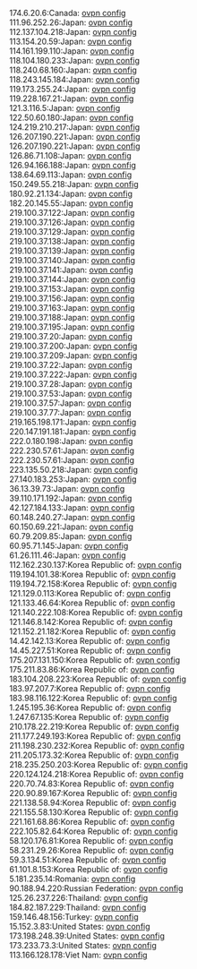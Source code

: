 174.6.20.6:Canada: [ovpn config](vpn/174_6_20_6.ovpn)  
111.96.252.26:Japan: [ovpn config](vpn/111_96_252_26.ovpn)  
112.137.104.218:Japan: [ovpn config](vpn/112_137_104_218.ovpn)  
113.154.20.59:Japan: [ovpn config](vpn/113_154_20_59.ovpn)  
114.161.199.110:Japan: [ovpn config](vpn/114_161_199_110.ovpn)  
118.104.180.233:Japan: [ovpn config](vpn/118_104_180_233.ovpn)  
118.240.68.160:Japan: [ovpn config](vpn/118_240_68_160.ovpn)  
118.243.145.184:Japan: [ovpn config](vpn/118_243_145_184.ovpn)  
119.173.255.24:Japan: [ovpn config](vpn/119_173_255_24.ovpn)  
119.228.167.21:Japan: [ovpn config](vpn/119_228_167_21.ovpn)  
121.3.116.5:Japan: [ovpn config](vpn/121_3_116_5.ovpn)  
122.50.60.180:Japan: [ovpn config](vpn/122_50_60_180.ovpn)  
124.219.210.217:Japan: [ovpn config](vpn/124_219_210_217.ovpn)  
126.207.190.221:Japan: [ovpn config](vpn/126_207_190_221.ovpn)  
126.207.190.221:Japan: [ovpn config](vpn/126_207_190_221.ovpn)  
126.86.71.108:Japan: [ovpn config](vpn/126_86_71_108.ovpn)  
126.94.166.188:Japan: [ovpn config](vpn/126_94_166_188.ovpn)  
138.64.69.113:Japan: [ovpn config](vpn/138_64_69_113.ovpn)  
150.249.55.218:Japan: [ovpn config](vpn/150_249_55_218.ovpn)  
180.92.21.134:Japan: [ovpn config](vpn/180_92_21_134.ovpn)  
182.20.145.55:Japan: [ovpn config](vpn/182_20_145_55.ovpn)  
219.100.37.122:Japan: [ovpn config](vpn/219_100_37_122.ovpn)  
219.100.37.126:Japan: [ovpn config](vpn/219_100_37_126.ovpn)  
219.100.37.129:Japan: [ovpn config](vpn/219_100_37_129.ovpn)  
219.100.37.138:Japan: [ovpn config](vpn/219_100_37_138.ovpn)  
219.100.37.139:Japan: [ovpn config](vpn/219_100_37_139.ovpn)  
219.100.37.140:Japan: [ovpn config](vpn/219_100_37_140.ovpn)  
219.100.37.141:Japan: [ovpn config](vpn/219_100_37_141.ovpn)  
219.100.37.144:Japan: [ovpn config](vpn/219_100_37_144.ovpn)  
219.100.37.153:Japan: [ovpn config](vpn/219_100_37_153.ovpn)  
219.100.37.156:Japan: [ovpn config](vpn/219_100_37_156.ovpn)  
219.100.37.163:Japan: [ovpn config](vpn/219_100_37_163.ovpn)  
219.100.37.188:Japan: [ovpn config](vpn/219_100_37_188.ovpn)  
219.100.37.195:Japan: [ovpn config](vpn/219_100_37_195.ovpn)  
219.100.37.20:Japan: [ovpn config](vpn/219_100_37_20.ovpn)  
219.100.37.200:Japan: [ovpn config](vpn/219_100_37_200.ovpn)  
219.100.37.209:Japan: [ovpn config](vpn/219_100_37_209.ovpn)  
219.100.37.22:Japan: [ovpn config](vpn/219_100_37_22.ovpn)  
219.100.37.222:Japan: [ovpn config](vpn/219_100_37_222.ovpn)  
219.100.37.28:Japan: [ovpn config](vpn/219_100_37_28.ovpn)  
219.100.37.53:Japan: [ovpn config](vpn/219_100_37_53.ovpn)  
219.100.37.57:Japan: [ovpn config](vpn/219_100_37_57.ovpn)  
219.100.37.77:Japan: [ovpn config](vpn/219_100_37_77.ovpn)  
219.165.198.171:Japan: [ovpn config](vpn/219_165_198_171.ovpn)  
220.147.191.181:Japan: [ovpn config](vpn/220_147_191_181.ovpn)  
222.0.180.198:Japan: [ovpn config](vpn/222_0_180_198.ovpn)  
222.230.57.61:Japan: [ovpn config](vpn/222_230_57_61.ovpn)  
222.230.57.61:Japan: [ovpn config](vpn/222_230_57_61.ovpn)  
223.135.50.218:Japan: [ovpn config](vpn/223_135_50_218.ovpn)  
27.140.183.253:Japan: [ovpn config](vpn/27_140_183_253.ovpn)  
36.13.39.73:Japan: [ovpn config](vpn/36_13_39_73.ovpn)  
39.110.171.192:Japan: [ovpn config](vpn/39_110_171_192.ovpn)  
42.127.184.133:Japan: [ovpn config](vpn/42_127_184_133.ovpn)  
60.148.240.27:Japan: [ovpn config](vpn/60_148_240_27.ovpn)  
60.150.69.221:Japan: [ovpn config](vpn/60_150_69_221.ovpn)  
60.79.209.85:Japan: [ovpn config](vpn/60_79_209_85.ovpn)  
60.95.71.145:Japan: [ovpn config](vpn/60_95_71_145.ovpn)  
61.26.111.46:Japan: [ovpn config](vpn/61_26_111_46.ovpn)  
112.162.230.137:Korea Republic of: [ovpn config](vpn/112_162_230_137.ovpn)  
119.194.101.38:Korea Republic of: [ovpn config](vpn/119_194_101_38.ovpn)  
119.194.72.158:Korea Republic of: [ovpn config](vpn/119_194_72_158.ovpn)  
121.129.0.113:Korea Republic of: [ovpn config](vpn/121_129_0_113.ovpn)  
121.133.46.64:Korea Republic of: [ovpn config](vpn/121_133_46_64.ovpn)  
121.140.222.108:Korea Republic of: [ovpn config](vpn/121_140_222_108.ovpn)  
121.146.8.142:Korea Republic of: [ovpn config](vpn/121_146_8_142.ovpn)  
121.152.21.182:Korea Republic of: [ovpn config](vpn/121_152_21_182.ovpn)  
14.42.142.13:Korea Republic of: [ovpn config](vpn/14_42_142_13.ovpn)  
14.45.227.51:Korea Republic of: [ovpn config](vpn/14_45_227_51.ovpn)  
175.207.131.150:Korea Republic of: [ovpn config](vpn/175_207_131_150.ovpn)  
175.211.83.86:Korea Republic of: [ovpn config](vpn/175_211_83_86.ovpn)  
183.104.208.223:Korea Republic of: [ovpn config](vpn/183_104_208_223.ovpn)  
183.97.207.7:Korea Republic of: [ovpn config](vpn/183_97_207_7.ovpn)  
183.98.116.122:Korea Republic of: [ovpn config](vpn/183_98_116_122.ovpn)  
1.245.195.36:Korea Republic of: [ovpn config](vpn/1_245_195_36.ovpn)  
1.247.67.135:Korea Republic of: [ovpn config](vpn/1_247_67_135.ovpn)  
210.178.22.219:Korea Republic of: [ovpn config](vpn/210_178_22_219.ovpn)  
211.177.249.193:Korea Republic of: [ovpn config](vpn/211_177_249_193.ovpn)  
211.198.230.232:Korea Republic of: [ovpn config](vpn/211_198_230_232.ovpn)  
211.205.173.32:Korea Republic of: [ovpn config](vpn/211_205_173_32.ovpn)  
218.235.250.203:Korea Republic of: [ovpn config](vpn/218_235_250_203.ovpn)  
220.124.124.218:Korea Republic of: [ovpn config](vpn/220_124_124_218.ovpn)  
220.70.74.83:Korea Republic of: [ovpn config](vpn/220_70_74_83.ovpn)  
220.90.89.167:Korea Republic of: [ovpn config](vpn/220_90_89_167.ovpn)  
221.138.58.94:Korea Republic of: [ovpn config](vpn/221_138_58_94.ovpn)  
221.155.58.130:Korea Republic of: [ovpn config](vpn/221_155_58_130.ovpn)  
221.161.68.86:Korea Republic of: [ovpn config](vpn/221_161_68_86.ovpn)  
222.105.82.64:Korea Republic of: [ovpn config](vpn/222_105_82_64.ovpn)  
58.120.176.81:Korea Republic of: [ovpn config](vpn/58_120_176_81.ovpn)  
58.231.29.26:Korea Republic of: [ovpn config](vpn/58_231_29_26.ovpn)  
59.3.134.51:Korea Republic of: [ovpn config](vpn/59_3_134_51.ovpn)  
61.101.8.153:Korea Republic of: [ovpn config](vpn/61_101_8_153.ovpn)  
5.181.235.14:Romania: [ovpn config](vpn/5_181_235_14.ovpn)  
90.188.94.220:Russian Federation: [ovpn config](vpn/90_188_94_220.ovpn)  
125.26.237.226:Thailand: [ovpn config](vpn/125_26_237_226.ovpn)  
184.82.187.229:Thailand: [ovpn config](vpn/184_82_187_229.ovpn)  
159.146.48.156:Turkey: [ovpn config](vpn/159_146_48_156.ovpn)  
15.152.3.83:United States: [ovpn config](vpn/15_152_3_83.ovpn)  
173.198.248.39:United States: [ovpn config](vpn/173_198_248_39.ovpn)  
173.233.73.3:United States: [ovpn config](vpn/173_233_73_3.ovpn)  
113.166.128.178:Viet Nam: [ovpn config](vpn/113_166_128_178.ovpn)  
